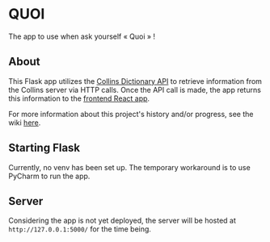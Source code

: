 # QUOI
The app to use when ask yourself « Quoi  » !

## About
This Flask app utilizes the [Collins Dictionary API](https://www.collinsdictionary.com/api/) to retrieve information from the Collins server via HTTP calls. Once the API call is made, the app returns this information to the [frontend React app](https://github.com/kpatenio/quoi-react-app).

For more information about this project's history and/or progress, see the wiki [here](https://github.com/kpatenio/QUOI/wiki).

## Starting Flask
Currently, no venv has been set up. The temporary workaround is to use PyCharm to run the app.

## Server
Considering the app is not yet deployed, the server will be hosted at `http://127.0.0.1:5000/` for the time being.
